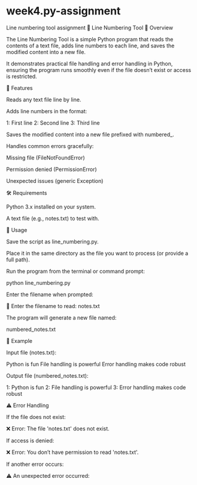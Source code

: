 # week4.py-assignment
Line numbering tool assignment
📄 Line Numbering Tool
📌 Overview

The Line Numbering Tool is a simple Python program that reads the contents of a text file, adds line numbers to each line, and saves the modified content into a new file.

It demonstrates practical file handling and error handling in Python, ensuring the program runs smoothly even if the file doesn’t exist or access is restricted.

🚀 Features

Reads any text file line by line.

Adds line numbers in the format:

1: First line
2: Second line
3: Third line


Saves the modified content into a new file prefixed with numbered_.

Handles common errors gracefully:

Missing file (FileNotFoundError)

Permission denied (PermissionError)

Unexpected issues (generic Exception)

🛠️ Requirements

Python 3.x installed on your system.

A text file (e.g., notes.txt) to test with.

📂 Usage

Save the script as line_numbering.py.

Place it in the same directory as the file you want to process (or provide a full path).

Run the program from the terminal or command prompt:

python line_numbering.py


Enter the filename when prompted:

📂 Enter the filename to read: notes.txt


The program will generate a new file named:

numbered_notes.txt

🔎 Example

Input file (notes.txt):

Python is fun
File handling is powerful
Error handling makes code robust


Output file (numbered_notes.txt):

1: Python is fun
2: File handling is powerful
3: Error handling makes code robust

⚠️ Error Handling

If the file does not exist:

❌ Error: The file 'notes.txt' does not exist.


If access is denied:

❌ Error: You don’t have permission to read 'notes.txt'.


If another error occurs:

⚠️ An unexpected error occurred: <error details>
